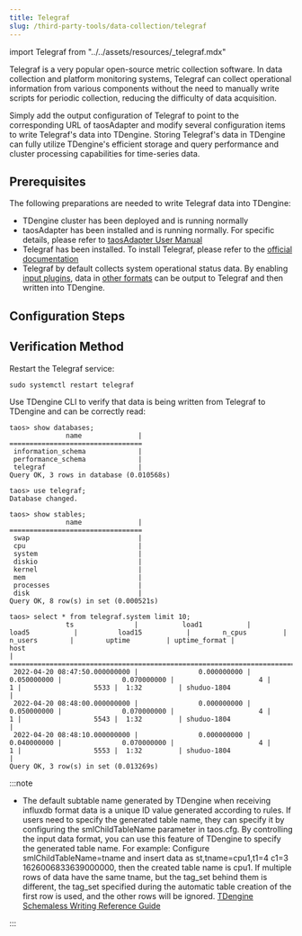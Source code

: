 ```yaml
---
title: Telegraf
slug: /third-party-tools/data-collection/telegraf
---
```


import Telegraf from "../../assets/resources/_telegraf.mdx"

Telegraf is a very popular open-source metric collection software. In data collection and platform monitoring systems, Telegraf can collect operational information from various components without the need to manually write scripts for periodic collection, reducing the difficulty of data acquisition.

Simply add the output configuration of Telegraf to point to the corresponding URL of taosAdapter and modify several configuration items to write Telegraf's data into TDengine. Storing Telegraf's data in TDengine can fully utilize TDengine's efficient storage and query performance and cluster processing capabilities for time-series data.

## Prerequisites

The following preparations are needed to write Telegraf data into TDengine:

- TDengine cluster has been deployed and is running normally
- taosAdapter has been installed and is running normally. For specific details, please refer to [taosAdapter User Manual](../../../tdengine-reference/components/taosadapter)
- Telegraf has been installed. To install Telegraf, please refer to the [official documentation](https://docs.influxdata.com/telegraf/v1.22/install/)
- Telegraf by default collects system operational status data. By enabling [input plugins](https://docs.influxdata.com/telegraf/v1.22/plugins/), data in [other formats](https://docs.influxdata.com/telegraf/v1.24/data_formats/input/) can be output to Telegraf and then written into TDengine.

## Configuration Steps

<Telegraf />

## Verification Method

Restart the Telegraf service:

```shell
sudo systemctl restart telegraf
```

Use TDengine CLI to verify that data is being written from Telegraf to TDengine and can be correctly read:

```text
taos> show databases;
              name              |
=================================
 information_schema             |
 performance_schema             |
 telegraf                       |
Query OK, 3 rows in database (0.010568s)

taos> use telegraf;
Database changed.

taos> show stables;
              name              |
=================================
 swap                           |
 cpu                            |
 system                         |
 diskio                         |
 kernel                         |
 mem                            |
 processes                      |
 disk                           |
Query OK, 8 row(s) in set (0.000521s)

taos> select * from telegraf.system limit 10;
              ts               |           load1           |           load5           |          load15           |        n_cpus         |        n_users        |        uptime         | uptime_format |              host
|
=============================================================================================================================================================================================================================================
 2022-04-20 08:47:50.000000000 |               0.000000000 |               0.050000000 |               0.070000000 |                     4 |                     1 |                  5533 |  1:32         | shuduo-1804
|
 2022-04-20 08:48:00.000000000 |               0.000000000 |               0.050000000 |               0.070000000 |                     4 |                     1 |                  5543 |  1:32         | shuduo-1804
|
 2022-04-20 08:48:10.000000000 |               0.000000000 |               0.040000000 |               0.070000000 |                     4 |                     1 |                  5553 |  1:32         | shuduo-1804
|
Query OK, 3 row(s) in set (0.013269s)
```

:::note

- The default subtable name generated by TDengine when receiving influxdb format data is a unique ID value generated according to rules.
If users need to specify the generated table name, they can specify it by configuring the smlChildTableName parameter in taos.cfg. By controlling the input data format, you can use this feature of TDengine to specify the generated table name.
For example: Configure smlChildTableName=tname and insert data as st,tname=cpu1,t1=4 c1=3 1626006833639000000, then the created table name is cpu1. If multiple rows of data have the same tname, but the tag_set behind them is different, the tag_set specified during the automatic table creation of the first row is used, and the other rows will be ignored. [TDengine Schemaless Writing Reference Guide](../../../developer-guide/schemaless-ingestion/)

:::
